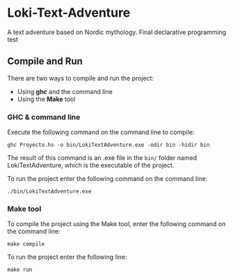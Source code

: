 # Loki-Text-Adventure

A text adventure based on Nordic mythology. Final declarative programming test

## Compile and Run

There are two ways to compile and run the project:

- Using **ghc** and the command line
- Using the **Make** tool

### GHC & command line

Execute the following command on the command line to compile:

```
ghc Proyecto.hs -o bin/LokiTextAdventure.exe -odir bin -hidir bin
```

The result of this command is an .exe file in the `bin/` folder named LokiTextAdventure, which is the executable of the project.

To run the project enter the following command on the command line:

```
./bin/LokiTextAdventure.exe
```


### Make tool

To compile the project using the Make tool, enter the following command on the command line:

```
make compile
```

To run the project enter the following line:

```
make run
```